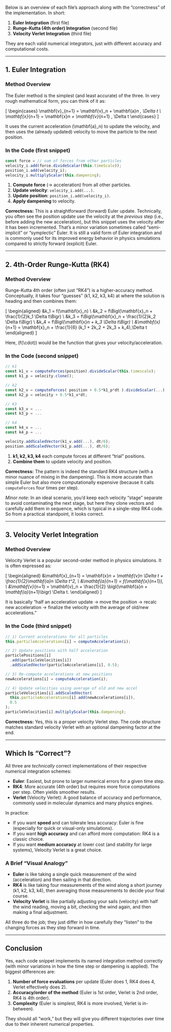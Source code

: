 Below is an overview of each file’s approach along with the “correctness” of the implementation. In short:

1. **Euler Integration** (first file)  
2. **Runge-Kutta (4th order) Integration** (second file)  
3. **Velocity Verlet Integration** (third file)

They are each valid numerical integrators, just with different accuracy and computational costs.

---

## 1. Euler Integration

### Method Overview

The Euler method is the simplest (and least accurate) of the three. In very rough mathematical form, you can think of it as:

\[
\begin{cases}
\mathbf{v}_{n+1} = \mathbf{v}_n + \mathbf{a}_n \, \Delta t \\
\mathbf{x}_{n+1} = \mathbf{x}_n + \mathbf{v}_{n+1} \, \Delta t
\end{cases}
\]

It uses the current acceleration \(\mathbf{a}_n\) to update the velocity, and then uses the (already updated) velocity to move the particle to the next position.

### In the Code (first snippet)

```js
const force = // sum of forces from other particles
velocity_i.add(force.divideScalar(this.timeScale)); 
position_i.add(velocity_i);
velocity_i.multiplyScalar(this.dampening);
```

1. **Compute force** (→ acceleration) from all other particles.  
2. **Update velocity**: `velocity_i.add(...)`.  
3. **Update position**: `position_i.add(velocity_i)`.  
4. **Apply dampening** to velocity.  

**Correctness:** This is a straightforward (forward) Euler update. Technically, you often see the position update use the velocity at the *previous* step (i.e., before adding the new acceleration), but this snippet uses the velocity after it has been incremented. That’s a minor variation sometimes called “semi-implicit” or “symplectic” Euler. It is still a valid form of Euler integration and is commonly used for its improved energy behavior in physics simulations compared to strictly forward (explicit) Euler.

---

## 2. 4th-Order Runge-Kutta (RK4)

### Method Overview

Runge-Kutta 4th order (often just “RK4”) is a higher-accuracy method. Conceptually, it takes four “guesses” (k1, k2, k3, k4) at where the solution is heading and then combines them:

\[
\begin{aligned}
&k_1 = f(\mathbf{x}_n) \\
&k_2 = f\Bigl(\mathbf{x}_n + \frac{1}{2}k_1 \Delta t\Bigr) \\
&k_3 = f\Bigl(\mathbf{x}_n + \frac{1}{2}k_2 \Delta t\Bigr) \\
&k_4 = f\Bigl(\mathbf{x}_n + k_3 \Delta t\Bigr) \\
&\mathbf{x}_{n+1} = \mathbf{x}_n + \frac{1}{6} (k_1 + 2k_2 + 2k_3 + k_4)\,\Delta t
\end{aligned}
\]

Here, \(f(\cdot)\) would be the function that gives your velocity/acceleration.

### In the Code (second snippet)

```js
// k1
const k1_v = computeForces(position).divideScalar(this.timescale);
const k1_p = velocity.clone();

// k2
const k2_v = computeForces( position + 0.5*k1_p*dt ).divideScalar(...);
const k2_p = velocity + 0.5*k1_v*dt;

// k3
const k3_v = ...
const k3_p = ...

// k4
const k4_v = ...
const k4_p = ...

velocity.addScaledVector(k1_v.add(...), dt/6);
position.addScaledVector(k1_p.add(...), dt/6);
```

1. **k1, k2, k3, k4** each compute forces at different “trial” positions.  
2. **Combine them** to update velocity and position.  

**Correctness:** The pattern is indeed the standard RK4 structure (with a minor nuance of mixing in the dampening). This is more accurate than simple Euler but also more computationally expensive (because it calls `computeForces` four times per step).

*Minor note:* In an ideal scenario, you’d keep each velocity “stage” separate to avoid contaminating the next stage, but here they clone vectors and carefully add them in sequence, which is typical in a single-step RK4 code. So from a practical standpoint, it looks correct.

---

## 3. Velocity Verlet Integration

### Method Overview

Velocity Verlet is a popular second-order method in physics simulations. It is often expressed as:

\[
\begin{aligned}
&\mathbf{x}_{n+1} = \mathbf{x}_n + \mathbf{v}_n \Delta t + \frac{1}{2}\mathbf{a}_n \Delta t^2, \\
&\mathbf{a}_{n+1} = f(\mathbf{x}_{n+1}), \\
&\mathbf{v}_{n+1} = \mathbf{v}_n + \frac{1}{2} \bigl(\mathbf{a}_n + \mathbf{a}_{n+1}\bigr) \Delta t.
\end{aligned}
\]

It is basically “half an acceleration update → move the position → recalc new acceleration → finalize the velocity with the average of old/new accelerations.”

### In the Code (third snippet)

```js
// 1) Current accelerations for all particles
this.particleAccelerations[i] = computeAcceleration(i);

// 2) Update positions with half acceleration
particlePositions[i]
  .add(particleVelocities[i])
  .addScaledVector(particleAccelerations[i], 0.5);

// 3) Re-compute accelerations at new positions
newAccelerations[i] = computeAcceleration(i);

// 4) Update velocities using average of old and new accel
particleVelocities[i].addScaledVector(
  this.particleAccelerations[i].add(newAccelerations[i]),
  0.5
);
particleVelocities[i].multiplyScalar(this.dampening);
```

**Correctness:** Yes, this is a proper velocity Verlet step. The code structure matches standard velocity Verlet with an optional dampening factor at the end.

---

## Which Is “Correct”?

All three are *technically* correct implementations of their respective numerical integration schemes:

- **Euler**: Easiest, but prone to larger numerical errors for a given time step.  
- **RK4**: More accurate (4th order) but requires more force computations per step. Often yields smoother results.  
- **Verlet** (Velocity Verlet): A good balance of accuracy and performance, commonly used in molecular dynamics and many physics engines.  

In practice:

- If you want **speed** and can tolerate less accuracy: Euler is fine (especially for quick or visual-only simulations).
- If you want **high accuracy** and can afford more computation: RK4 is a classic choice.
- If you want **medium accuracy** at lower cost (and stability for large systems), Velocity Verlet is a great choice.

### A Brief “Visual Analogy”
- **Euler** is like taking a single quick measurement of the wind (acceleration) and then sailing in that direction.  
- **RK4** is like taking four measurements of the wind along a short journey (k1, k2, k3, k4), then averaging those measurements to decide your final course.  
- **Velocity Verlet** is like partially adjusting your sails (velocity) with half the wind reading, moving a bit, checking the wind again, and then making a final adjustment.

All three do the job; they just differ in how carefully they “listen” to the changing forces as they step forward in time.

---

## Conclusion

Yes, each code snippet implements its named integration method correctly (with minor variations in how the time step or dampening is applied). The biggest differences are:

1. **Number of force evaluations** per update (Euler does 1, RK4 does 4, Verlet effectively does 2).  
2. **Accuracy/order of the method** (Euler is 1st order, Verlet is 2nd order, RK4 is 4th order).  
3. **Complexity** (Euler is simplest, RK4 is more involved, Verlet is in-between).

They should all “work,” but they will give you different trajectories over time due to their inherent numerical properties.
